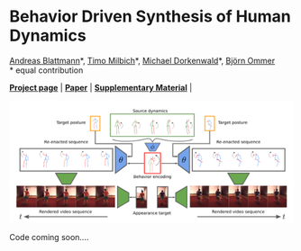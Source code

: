 # Behavior Driven Synthesis of Human Dynamics

[Andreas Blattmann](xx)\*,
[Timo Milbich](https://timomilbich.github.io/)\*,
[Michael Dorkenwald](https://mdork.github.io/)\*,
[Björn Ommer](https://hci.iwr.uni-heidelberg.de/Staff/bommer)<br/>
\* equal contribution

[**Project page**](https://compvis.github.io/behavior-driven-video-synthesis/) | 
[**Paper**](XX) | 
[**Supplementary Material**](XX) |

![teaser](https://github.com/CompVis/behavior-driven-video-synthesis/blob/gh-pages/images/first-page.png "Method pipeline")





Code coming soon....
